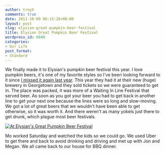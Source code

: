 ```yaml
---
author: troyh
comments: true
date: 2011-10-09 06:15:26+00:00
layout: post
slug: elysian-great-pumpkin-beer-festival
title: Elysian Great Pumpkin Beer Festival
wordpress_id: 6048
categories:
- Our Life
post_format:
- Standard
---
```


We finally made it to Elysian's pumpkin beer festival this year.  I love pumpkin beers, it's one of my favorite styles so I've been looking forward to it since [I missed it again last year](http://troyandgay.com/2010/10/16/4514/). This year they had it at their new (huge) brewery in Georgetown and they sold tickets so we were guaranteed to get in. The place was packed, it was more of a Waiting In Line Festival that served beer. As soon as you got your beer you had to get back in another line to get your next one because the lines were so long and slow-moving. We got a lot of great beers that we wouldn't have been able to get otherwise, so it was worth it. And there weren't as many yokels just there to get drunk, which plague most beer festivals. 

[![At Elysian's Great Pumpkin Beer Festival](http://farm7.static.flickr.com/6116/6227543641_81ac949d05.jpg)](http://www.flickr.com/photos/troyh/6227543641/)

Mo worked Saturday and watched the kids so we could go. We used Uber to get there and back to avoid drinking and driving and met up with Jon and Megan. We all came back to our house for BBQ dinner.

